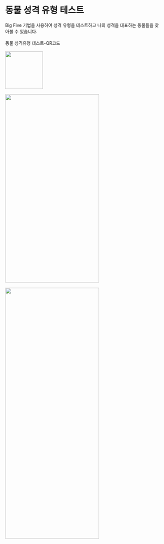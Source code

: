 # 동물 성격 유형 테스트

Big Five 기법을 사용하여 성격 유형을 테스트하고 나의 성격을 대표하는 동물들을 찾아볼 수 있습니다.
<br><br>
동물 성격유형 테스트-QR코드
<br><br>
<img src="https://github.com/limhada/animal-personality-type-test/assets/107875213/9b8b2d98-84dc-4e36-a212-1989f8a199e1" width="120px" height="120px">
<br><br>
<img src="https://github.com/limhada/animal-personality-type-test/assets/107875213/b4485314-22b2-44c4-90f6-19c1a35d082d" width="300px" height="600px">
<br><br>
<img src="https://user-images.githubusercontent.com/107875213/236671220-ae0cddcb-2304-4e92-a32f-23b2db8b4fb9.jpg" width="300px" height="800px">



